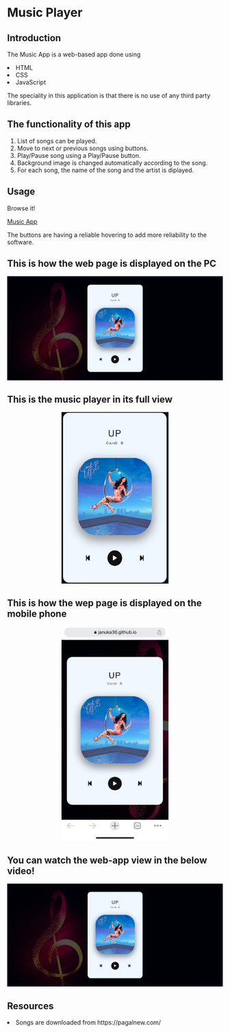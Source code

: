# Music Player 

## Introduction

The Music App is a web-based app done using 

<li>HTML
<li>CSS
<li>JavaScript
  
The speciality in this application is that there is no use of any third party libraries. 

## The functionality of this app
  
1) List of songs can be played.
2) Move to next or previous songs using buttons.
3) Play/Pause song using a Play/Pause button.
4) Background image is changed automatically according to the song.
5) For each song, the name of the song and the artist is diplayed.
 
## Usage

Browse it!

[Music App](https://januka36.github.io/MusicPlayer/)

The buttons are having a reliable hovering to add more reliability to the software. 
  
## This is how the web page is displayed on the PC
  
<p align="center">
  <img src="https://github.com/januka36/MusicPlayer/blob/master/ReadMeImages/ss1.jpg" width="550" title="hover text">
</p>
  
## This is the music player in its full view

<p align="center">  
  <img src="https://github.com/januka36/MusicPlayer/blob/master/ReadMeImages/ss2.jpg" width="250" height="400" title="hover text">
</p>
  
## This is how the wep page is displayed on the mobile phone
  
<p align="center">
  <img src="https://github.com/januka36/MusicPlayer/blob/master/ReadMeImages/phone%20ss.jpeg" width="250" height="500" title="hover text">
</p>
  
## You can watch the web-app view in the below video!

[![Watch the video](https://github.com/januka36/MusicPlayer/blob/master/ReadMeImages/backg.jpg)](https://github.com/januka36/MusicPlayer/blob/master/ReadMeImages/App.mp4)
  
## Resources
  
<li>Songs are downloaded from https://pagalnew.com/
